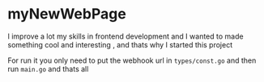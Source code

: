 # myNewWebPage

I improve a lot my skills in frontend development and I wanted to made something cool and interesting , and thats why I started this project

For run it you only need to put the webhook url in `types/const.go` and then run `main.go` and thats all